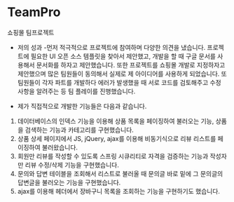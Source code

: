 # TeamPro
쇼핑몰 팀프로젝트
- 저의 성과
-먼저 적극적으로 프로젝트에 참여하며 다양한 의견을 냈습니다. 프로젝트에 필요한 UI 오픈 소스 템플릿을 찾아서 제안했고, 개발을 할 때 구글 문서를 사용해서 문서화를 하자고 제안했습니다. 또한 프로젝트를 쇼핑몰 개발로 지정하자고 제안했으며 많은 팀원들이 동의해서 실제로 제 아이디어를 사용하게 되었습니다. 또 팀원들이 각자 파트를 개발하다 에러가 발생했을 때 서로 코드를 검토해주고 수정 사항을 알려주는 등 팀 플레이를 진행했습니다.

- 제가 직접적으로 개발한 기능들은 다음과 같습니다.
1. 데이터베이스의 인덱스 기능을 이용해 상품 목록을 페이징하여 불러오는 기능, 상품을 검색하는 기능과 카테고리를 구현했습니다. 
2. 상품 상세 페이지에서 JS, jQuery, ajax를 이용해 비동기식으로 리뷰 리스트를 페이징하여 불러왔습니다. 
3. 회원만 리뷰를 작성할 수 있도록 스프링 시큐리티로 자격을 검증하는 기능과 작성자만 리뷰 수정/삭제 기능을 구현했습니다. 
4. 문의와 답변 테이블을 조회해서 리스트로 불러올 때 문의글 바로 밑에 그 문의글의 답변글을 불러오는 기능을 구현했습니다. 
5. ajax를 이용해 헤더에서 장바구니 목록을 조회하는 기능을 구현하기도 했습니다. 
